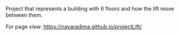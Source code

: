 Project that represents a building with 6 floors and how the lift move between them.

For page view: https://nayaradima.github.io/projectLift/
